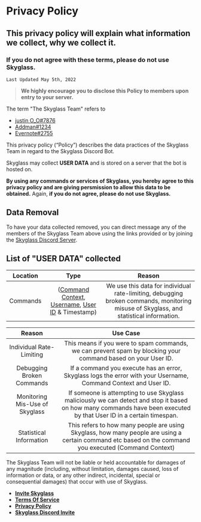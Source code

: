 # Privacy Policy
## This privacy policy will explain what information we collect, why we collect it.
### If you do not agree with these terms, please do not use Skyglass.
`Last Updated May 5th, 2022`
> **We highly encourage you to disclose this Policy to members upon entry to your server.**

The term "The Skyglass Team" refers to 
- [justin O_O#7876](https://discord.com/users/838605341750591489) 
- [Addman#1234](https://discord.com/users/351132215700357131) 
- [Evernote#2755](https://discord.com/users/177750582818242561)

This privacy policy (“Policy”) describes the data practices of the Skyglass Team in regard to the Skyglass Discord Bot.

Skyglass may collect **USER DATA** and is stored on a server that the bot is hosted on.

__By using any commands or services of Skyglass, you hereby agree to this privacy policy and are giving persmission to allow this data to be obtained.__
Again, **if you do not agree, please do not use Skyglass.**

## Data Removal
To have your data collected removed, you can direct message any of the members of the Skyglass Team above using the links provided or by joining the [Skyglass Discord Server](https://discord.gg/j2hWaeC7fv).

## List of "USER DATA" collected

| Location        | Type           | Reason  |
| :-------------: |:-------------:| :-------------:|
| Commands      | ([Command Context](https://discordpy.readthedocs.io/en/stable/ext/commands/api.html?highlight=context#context), [Username](https://discord.com/developers/docs/game-sdk/users#data-models#Username), [User ID](https://discord.com/developers/docs/game-sdk/users#data-models#Id) & Timestamp)  | We use this data for individual rate-limiting, debugging broken commands, monitoring misuse of Skyglass, and statistical information.  |


| Reason        | Use Case           |
| :-------------: |:-------------:|
| Individual Rate-Limiting      | This means if you were to spam commands, we can prevent spam by blocking your command based on your User ID.  | 
| Debugging Broken Commands      | If a command you execute has an error, Skyglass logs the error with your Username, Command Context and User ID.  | 
| Monitoring Mis-Use of Skyglass      | If someone is attempting to use Skyglass maliciously we can detect and stop it based on how many commands have been executed by that User ID in a certain timespan.  | 
| Statistical Information      | This refers to how many people are using Skyglass, how many people are using a certain command etc based on the command you executed (Command Context)  | 


The Skyglass Team will not be liable or held accountable for damages of any magnitude (including, without limitation, damages caused, loss of information or data, or any other indirect, incidental, special or consequential damages) that occur with use of Skyglass.

- [**Invite Skyglass**](https://discord.com/oauth2/authorize?client_id=964452802732654602&scope=bot&permissions=515597921344)
- [**Terms Of Service**](https://github.com/SkyglassMC/About/blob/main/terms-of-service.md)
- [**Privacy Policy**](https://github.com/SkyglassMC/About/blob/main/privacy-policy.md)
- [**Skyglass Discord Invite**](https://discord.gg/udSxn8gDt4)

